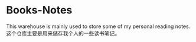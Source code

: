 # Books-Notes
This warehouse is mainly used to store some of my personal reading notes. 
这个仓库主要是用来储存我个人的一些读书笔记。
